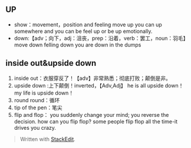 ## UP
- show：movement，position and feeling
move up
you can up somewhere
and you can be feel up or be up emotionally.
- down:【adv；向下，adj：沮丧，prep：沿着，verb：罢工，noun：羽毛】
move down
felling down
you are down in the dumps
## inside out&upside down
1. inside out：衣服穿反了！【adv】非常熟悉；彻底打败；颠倒是非。
2. upside down :上下颠倒！inverted，【Adv,Adj】
he is all upside down！
my life is upside down！
3. round round：循环
4. tip of the pen：笔尖
5. flip and flop：
you suddenly change your mind;
you reverse the decision. 
how can you flip flop? 
some people flip flop all the time-it drives you crazy.

> Written with [StackEdit](https://stackedit.io/).
<!--stackedit_data:
eyJoaXN0b3J5IjpbMTc0OTg4MDkwMl19
-->